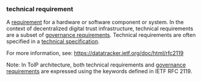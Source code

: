 ### technical requirement

<p class="c8"><span>A </span><span class="c2"><a class="c3" href="#h.ajxlw8r3dvcc">requirement</a></span><span>&nbsp;for a hardware or software component or system. In the context of decentralized digital trust infrastructure, technical requirements are a subset of </span><span class="c2"><a class="c3" href="#h.j4z5czk0dk8t">governance requirements</a></span><span>. Technical requirements are often specified in a </span><span class="c2"><a class="c3" href="#h.u62ak0cgfdb1">technical specification</a></span><span class="c0">.</span></p><p class="c8"><span>For more information, see: </span><span class="c2"><a class="c3" href="https://www.google.com/url?q=https://datatracker.ietf.org/doc/html/rfc2119&amp;sa=D&amp;source=editors&amp;ust=1706779842842086&amp;usg=AOvVaw1Dn1Mjch-Lnp8g97hNBspR">https://datatracker.ietf.org/doc/html/rfc2119</a></span><span class="c0">&nbsp;</span></p><p class="c8"><span>Note: In ToIP architecture, both technical requirements and </span><span class="c2"><a class="c3" href="#h.j4z5czk0dk8t">governance requirements</a></span><span class="c0">&nbsp;are expressed using the keywords defined in IETF RFC 2119.</span></p>
